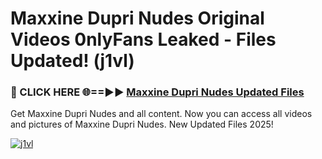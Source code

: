 # Maxxine Dupri Nudes Original Videos 0nlyFans Leaked - Files Updated! (j1vl)

<h3>🔴 CLICK HERE 🌐==►► <a href="https://tinyurl.com/y5r63du9" rel="nofollow">Maxxine Dupri Nudes Updated Files</a></h3>

Get Maxxine Dupri Nudes and all content. Now you can access all videos and pictures of Maxxine Dupri Nudes. New Updated Files 2025!

[![j1vl](https://i.imgur.com/UVo9nyh.gif)](https://tinyurl.com/y5r63du9)
